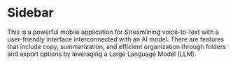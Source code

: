 # Sidebar
 This is a powerful mobile application for Streamlining voice-to-text with a user-friendly interface interconnected with an AI model. There are features that include copy, summarization, and efficient organization through folders and export options by leveraging a Large Language Model (LLM).
